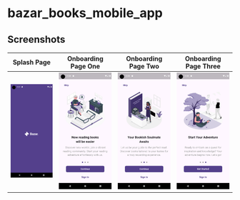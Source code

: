 # bazar_books_mobile_app




## Screenshots

Splash Page                | Onboarding Page One       | Onboarding Page Two       | Onboarding Page Three
:-------------------------:|:-------------------------:|:-------------------------:|:-------------------------:
<img src="https://github.com/NurhayatYurtaslan/bazar_books_mobile_app/blob/main/images/1.png?raw=true" width="200"/> | <img src="https://github.com/NurhayatYurtaslan/bazar_books_mobile_app/blob/main/images/2.png?raw=true" width="200"/> | <img src="https://github.com/NurhayatYurtaslan/bazar_books_mobile_app/blob/main/images/3.png?raw=true" width="200"/> | <img src="https://github.com/NurhayatYurtaslan/bazar_books_mobile_app/blob/main/images/4.png?raw=true" width="200"/> 


